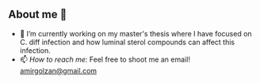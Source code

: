 ## About me 👋

- 🔭 I’m currently working on my master's thesis where I have focused on C. diff infection and how luminal sterol compounds can affect this infection.
- 📫 *How to reach me:* Feel free to shoot me an email! amirgolzan@gmail.com
